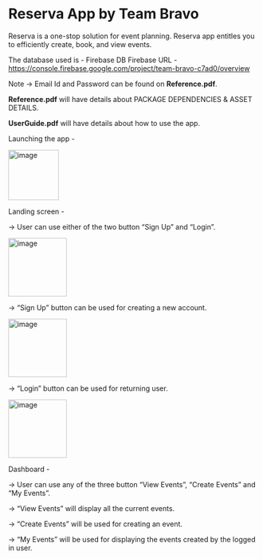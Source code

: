 # Reserva App by Team Bravo

Reserva is a one-stop solution for event planning. Reserva app entitles you to efficiently create, book, and view events.

The database used is - Firebase DB
Firebase URL - https://console.firebase.google.com/project/team-bravo-c7ad0/overview

Note -> Email Id and Password can be found on **Reference.pdf**.

**Reference.pdf** will have details about PACKAGE DEPENDENCIES & ASSET DETAILS.

**UserGuide.pdf** will have details about how to use the app.

Launching the app -

<img width="101" alt="image" src="https://user-images.githubusercontent.com/99898394/164838448-6284e3db-c526-4727-98dc-1f87ae2f9f6a.png">

Landing screen -

-> User can use either of the two button “Sign Up” and “Login”.

<img width="117" alt="image" src="https://user-images.githubusercontent.com/99898394/164838642-4ac8ca63-aaf2-48e4-995c-08963a528033.png">

-> “Sign Up” button can be used for creating a new account.

<img width="117" alt="image" src="https://user-images.githubusercontent.com/99898394/164838651-715efe63-bb8f-49e6-b3c5-4073fd4c41db.png">

-> “Login” button can be used for returning user.

<img width="117" alt="image" src="https://user-images.githubusercontent.com/99898394/164838662-f57b65f0-20e7-4706-bffc-5d67efa07979.png">

Dashboard -

-> User can use any of the three button “View Events”, “Create Events” and “My Events”.

-> “View Events” will display all the current events.

-> “Create Events” will be used for creating an event.

-> “My Events” will be used for displaying the events created by the logged in user.




